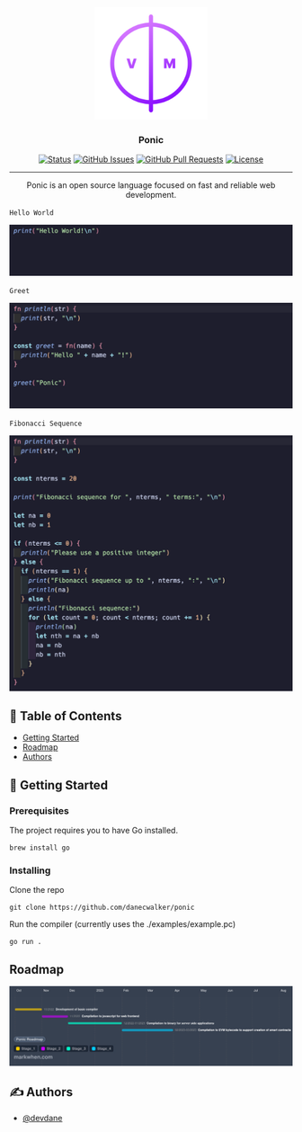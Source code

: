 <p align="center">
  <a href="https://github.com/danecwalker/ponic" rel="noopener">
 <img width=200px height=200px src="./images/logo.png" alt="Ponic logo"></a>
</p>

<h3 align="center">Ponic</h3>

<div align="center">

[![Status](https://img.shields.io/badge/status-active-success.svg)]()
[![GitHub Issues](https://img.shields.io/github/issues/danecwalker/ponic.svg)](https://github.com/danecwalker/ponic/issues)
[![GitHub Pull Requests](https://img.shields.io/github/issues-pr/danecwalker/ponic.svg)](https://github.com/danecwalker/ponic/pulls)
[![License](https://img.shields.io/badge/license-MIT-blue.svg)](/LICENSE)

</div>

---

<p align="center"> Ponic is an open source language focused on fast and reliable web development.
    <br> 
</p>

`Hello World`

![Hello](./images/hello.png)

`Greet`

![Greet](./images/greet.png)

`Fibonacci Sequence`

![Fib](./images/fib.png)

## 📝 Table of Contents

- [Getting Started](#getting_started)
- [Roadmap](#roadmap)
- [Authors](#authors)

## 🏁 Getting Started <a name = "getting_started"></a>

### Prerequisites

The project requires you to have Go installed.

```
brew install go
```

### Installing

Clone the repo

```
git clone https://github.com/danecwalker/ponic
```

Run the compiler (currently uses the ./examples/example.pc)

```
go run .
```

## Roadmap
![Ponic Roadmap](./images/roadmap.png)

## ✍️ Authors <a name = "authors"></a>

- [@devdane](https://github.com/danecwalker)